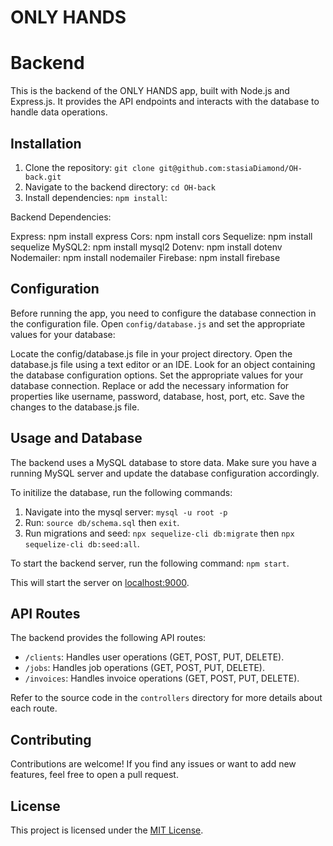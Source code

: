 # ONLY HANDS

# Backend


This is the backend of the ONLY HANDS app, built with Node.js and Express.js. It provides the API endpoints and interacts with the database to handle data operations.





## Installation


1. Clone the repository: `git clone git@github.com:stasiaDiamond/OH-back.git`
2. Navigate to the backend directory: `cd OH-back`
3. Install dependencies: `npm install`: 

Backend Dependencies:

Express: npm install express
Cors: npm install cors
Sequelize: npm install sequelize
MySQL2: npm install mysql2
Dotenv: npm install dotenv
Nodemailer: npm install nodemailer
Firebase: npm install firebase







## Configuration


Before running the app, you need to configure the database connection in the configuration file. Open `config/database.js` and set the appropriate values for your database:

Locate the config/database.js file in your project directory.
Open the database.js file using a text editor or an IDE.
Look for an object containing the database configuration options.
Set the appropriate values for your database connection.
Replace or add the necessary information for properties like username, password, database, host, port, etc.
Save the changes to the database.js file.





## Usage and Database



The backend uses a MySQL database to store data. Make sure you have a running MySQL server and update the database configuration accordingly.

To initilize the database, run the following commands:

1. Navigate into the mysql server: `mysql -u root -p`
2. Run: `source db/schema.sql` then `exit`.
3. Run migrations and seed: `npx sequelize-cli db:migrate` then `npx sequelize-cli db:seed:all`. 

To start the backend server, run the following command: `npm start`.


This will start the server on [localhost:9000](http://localhost:9000).






## API Routes



The backend provides the following API routes:

- `/clients`: Handles user operations (GET, POST, PUT, DELETE).
- `/jobs`: Handles job operations (GET, POST, PUT, DELETE).
- `/invoices`: Handles invoice operations (GET, POST, PUT, DELETE).


Refer to the source code in the `controllers` directory for more details about each route.







## Contributing


Contributions are welcome! If you find any issues or want to add new features, feel free to open a pull request.



## License


This project is licensed under the [MIT License](LICENSE).











